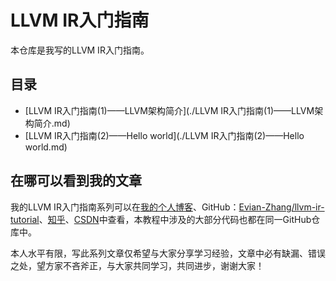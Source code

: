 # LLVM IR入门指南

本仓库是我写的LLVM IR入门指南。

## 目录

* [LLVM IR入门指南(1)——LLVM架构简介](./LLVM IR入门指南(1)——LLVM架构简介.md)
* [LLVM IR入门指南(2)——Hello world](./LLVM IR入门指南(2)——Hello world.md)

## 在哪可以看到我的文章

我的LLVM IR入门指南系列可以在[我的个人博客](https://evian-zhang.top/writings/series/LLVM%20IR入门指南)、GitHub：[Evian-Zhang/llvm-ir-tutorial](https://github.com/Evian-Zhang/llvm-ir-tutorial)、[知乎](https://zhuanlan.zhihu.com/c_1267851596689457152)、[CSDN](https://blog.csdn.net/evianzhang/category_10210126.html)中查看，本教程中涉及的大部分代码也都在同一GitHub仓库中。

本人水平有限，写此系列文章仅希望与大家分享学习经验，文章中必有缺漏、错误之处，望方家不吝斧正，与大家共同学习，共同进步，谢谢大家！